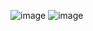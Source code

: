 ![image](https://github.com/heesoo-park/ForCodeKata/assets/80674868/378afaf9-5137-4a69-a4a0-e11f6dc13880)
![image](https://github.com/heesoo-park/ForCodeKata/assets/80674868/d46d2eea-3a98-4b32-a061-90ccfeec7b4e)

